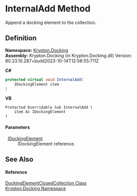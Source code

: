 # InternalAdd Method


Append a docking element to the collection.



## Definition
**Namespace:** <a href="98399376-cf41-9454-4b4d-4fab2ca20bc7.md">Krypton.Docking</a>  
**Assembly:** Krypton.Docking (in Krypton.Docking.dll) Version: 80.23.10.287+build2023-10-14T12:58:55:711Z

**C#**
``` C#
protected virtual void InternalAdd(
	IDockingElement item
)
```
**VB**
``` VB
Protected Overridable Sub InternalAdd ( 
	item As IDockingElement
)
```



#### Parameters
<dl><dt>  <a href="7a8c0862-7f74-27fa-175f-cc894ff97478.md">IDockingElement</a></dt><dd>IDockingElement reference.</dd></dl>

## See Also


#### Reference
<a href="b45217df-c31e-9df9-dd90-e39ac4e0ee6c.md">DockingElementClosedCollection Class</a>  
<a href="98399376-cf41-9454-4b4d-4fab2ca20bc7.md">Krypton.Docking Namespace</a>  
